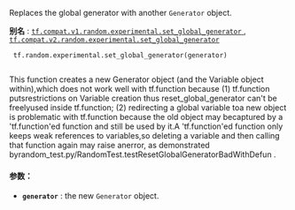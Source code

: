 Replaces the global generator with another  `Generator`  object.

**别名** : [ `tf.compat.v1.random.experimental.set_global_generator` ](/api_docs/python/tf/random/experimental/set_global_generator), [ `tf.compat.v2.random.experimental.set_global_generator` ](/api_docs/python/tf/random/experimental/set_global_generator)

```
 tf.random.experimental.set_global_generator(generator)
 
```

This function creates a new Generator object (and the Variable object within),which does not work well with tf.function because (1) tf.function putsrestrictions on Variable creation thus reset_global_generator can't be freelyused inside tf.function; (2) redirecting a global variable toa new object is problematic with tf.function because the old object may becaptured by a 'tf.function'ed function and still be used by it.A 'tf.function'ed function only keeps weak references to variables,so deleting a variable and then calling that function again may raise anerror, as demonstrated byrandom_test.py/RandomTest.testResetGlobalGeneratorBadWithDefun .

#### 参数：
- **`generator`** : the new  `Generator`  object.
